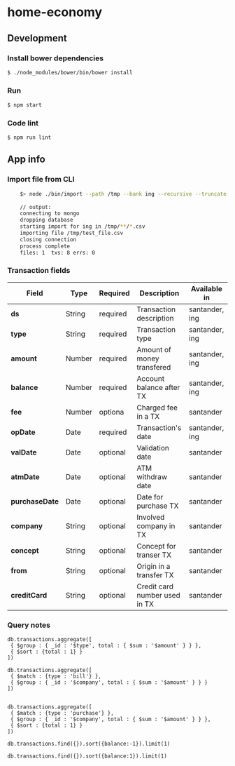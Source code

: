 # home-economy

## Development

### Install bower dependencies

```sh
$ ./node_modules/bower/bin/bower install
```

### Run

```sh
$ npm start
```

### Code lint

```sh
$ npm run lint
```
## App info 


### Import file from CLI

```sh
    $> node ./bin/import --path /tmp --bank ing --recursive --truncate 
    
    // output:
    connecting to mongo
    dropping database
    starting import for ing in /tmp/**/*.csv
    importing file /tmp/test_file.csv
    closing connection
    process complete
    files: 1  txs: 8 errs: 0
```


### Transaction fields

Field           | Type   | Required | Description               | Available in 
---|---|---|---|---
__ds__          | String | required | Transaction description   | santander, ing
__type__        | String | required | Transaction type          | santander, ing
__amount__      | Number | required | Amount of money transfered| santander, ing
__balance__     | Number | required | Account balance after TX  | santander, ing
__fee__         | Number | optiona  | Charged fee in a TX       | santander
__opDate__      | Date   | required | Transaction's date        | santander, ing
__valDate__     | Date   | optional | Validation date           | santander
__atmDate__     | Date   | optional | ATM withdraw date         | santander
__purchaseDate__| Date   | optional | Date for purchase TX      | santander
__company__     | String | optional | Involved company in TX    | santander
__concept__     | String | optional | Concept for transer TX    | santander
__from__        | String | optional | Origin in a transfer TX   | santander
__creditCard__  | String | optional | Credit card number used in TX | santander 


### Query notes

    db.transactions.aggregate([
     { $group : { _id : '$type', total : { $sum : '$amount' } } },
     { $sort : {total : 1} }
    ])

    db.transactions.aggregate([
     { $match : {type : 'bill'} },
     { $group : { _id : '$company', total : { $sum : '$amount' } } }
    ])


    db.transactions.aggregate([
     { $match : {type : 'purchase'} },
     { $group : { _id : '$company', total : { $sum : '$amount' } } },
     { $sort : {total : 1} }
    ])

    db.transactions.find({}).sort({balance:-1}).limit(1)

    db.transactions.find({}).sort({balance:1}).limit(1)

